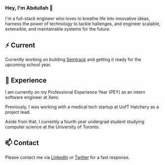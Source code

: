 ### Hey, I'm Abdullah 👋

I'm a full-stack engineer who loves to breathe life into innovative ideas, harness the power of technology to tackle hallenges, and engineer scalable, extensible, and maintainable systems for the future.

## ⚡️ Current

Currently working on building [Semtrack](https://semtrack.co/) and getting it ready for the upcoming school year. 

## 💎 Experience

I am currently on my Professional Experience Year (PEY) as an intern software engineer at Xero. 

Previously, I was working with a medical tech startup at UofT Hatchery as a project lead. 

Aside from that, I currently a fourth year undergrad student studying computer science at the University of Toronto. 

## 📫 Contact

Please contact me via [LinkedIn](https://www.linkedin.com/in/nxabdullah) or [Twitter](https://twitter.com/nxabdullah1) for a fast response. 
